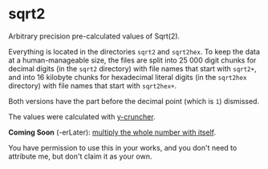 # sqrt2
Arbitrary precision pre-calculated values of Sqrt(2).

Everything is located in the directories `sqrt2` and `sqrt2hex`. To keep the data at a human-manageable size, the files are split into 25 000 digit chunks for decimal digits (in the `sqrt2` directory) with file names that start with `sqrt2+`, and into 16 kilobyte chunks for hexadecimal literal digits (in the `sqrt2hex` directory) with file names that start with `sqrt2hex+`.

Both versions have the part before the decimal point (which is `1`) dismissed.

The values were calculated with [y-cruncher](http://www.numberworld.org/y-cruncher/).

**Coming Soon** (-erLater): [multiply the whole number with itself](https://github.com/schas002/sqrt2/issues/1).

You have permission to use this in your works, and you don't need to attribute me, but don't claim it as your own.
